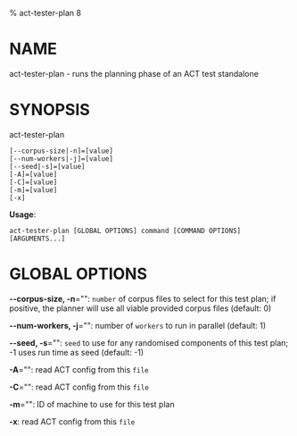 % act-tester-plan 8

# NAME

act-tester-plan - runs the planning phase of an ACT test standalone

# SYNOPSIS

act-tester-plan

```
[--corpus-size|-n]=[value]
[--num-workers|-j]=[value]
[--seed|-s]=[value]
[-A]=[value]
[-C]=[value]
[-m]=[value]
[-x]
```

**Usage**:

```
act-tester-plan [GLOBAL OPTIONS] command [COMMAND OPTIONS] [ARGUMENTS...]
```

# GLOBAL OPTIONS

**--corpus-size, -n**="": `number` of corpus files to select for this test plan;
if positive, the planner will use all viable provided corpus files (default: 0)

**--num-workers, -j**="": number of `workers` to run in parallel (default: 1)

**--seed, -s**="": `seed` to use for any randomised components of this test plan; -1 uses run time as seed (default: -1)

**-A**="": read ACT config from this `file`

**-C**="": read ACT config from this `file`

**-m**="": ID of machine to use for this test plan

**-x**: read ACT config from this `file`

